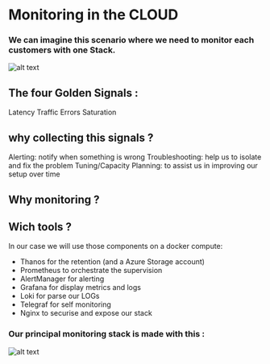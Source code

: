 # Monitoring in the CLOUD
### We can imagine this scenario where we need to monitor each customers with one Stack.
![alt text](https://ravindrajob.blob.core.windows.net/assets/customerScénario6.png)

## The four Golden Signals :
Latency
Traffic
Errors
Saturation

## why collecting this signals ?

Alerting: notify when something is wrong
Troubleshooting: help us to isolate and fix the problem
Tuning/Capacity Planning: to assist us in improving our setup over time

## Why monitoring ?
## Wich tools ?
In our case we will use those components on a docker compute:
- Thanos for the retention (and a Azure Storage account)
- Prometheus to orchestrate the supervision
- AlertManager for alerting
- Grafana for display metrics and logs
- Loki for parse our LOGs
- Telegraf for self monitoring
- Nginx to securise and expose our stack

### Our principal monitoring stack is made with this :
![alt text](https://ravindrajob.blob.core.windows.net/assets/Monitoring.png)


